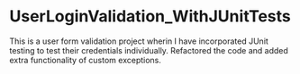 # UserLoginValidation_WithJUnitTests

This is a user form validation project wherin I have incorporated JUnit testing to test their credentials individually. 
Refactored the code and added extra functionality of custom exceptions.
